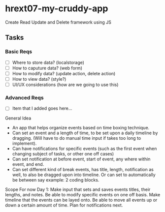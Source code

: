 # hrext07-my-cruddy-app
Create Read Update and Delete framework using JS


## Tasks

### Basic Reqs
- [ ] Where to store data? (localstorage)
- [ ] How to caputure data? (web form)
- [ ] How to modify data? (update action, delete action)
- [ ] How to view data? (style?)
- [ ] UI/UX considerations (how are we going to use this)

### Advanced Reqs
- [ ] Item that I added goes here...

General Idea
- An app that helps organize events based on time boxing technique.
- Can set an event and a length of time, to be set upon a daily timeline by dragging. 
(Will have to do manual time input if takes too long to implement).
- Can have notifications for specific events (such as the first event when changing 
subject of tasks, or other one off cases)
- Can set notification at before event, start of event, any where within event, and end.
- Can set different kind of break events, has title, length, notification as well, to
also be dragged upon into timeline. Or can set to automatically be between say
example: 2 coding blocks.


Scope For now
Day 1:
Make input that sets and saves events titles, their lengths, and notes.
Be able to modify specific events on one off basis.
Make timeline that the events can be layed onto.
Be able to move all events up or down a certain amount of time.
Plan for notifications next.
